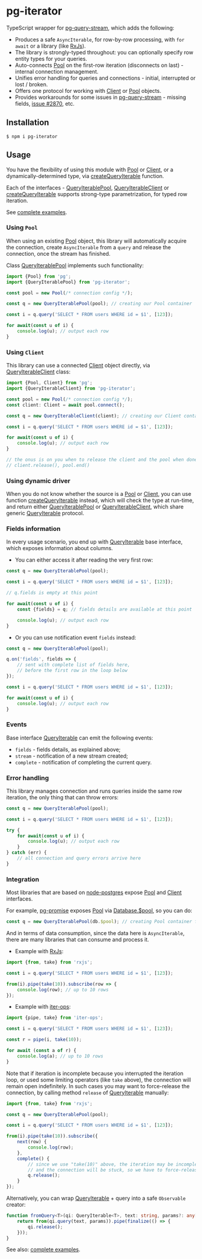 # pg-iterator

TypeScript wrapper for [pg-query-stream], which adds the following:

* Produces a safe `AsyncIterable`, for row-by-row processing, with `for await` or a library (like [RxJs]).
* The library is strongly-typed throughout: you can optionally specify row entity types for your queries. 
* Auto-connects [Pool] on the first-row iteration (disconnects on last) - internal connection management.
* Unifies error handling for queries and connections - initial, interrupted or lost / broken.
* Offers one protocol for working with [Client] or [Pool] objects.
* Provides workarounds for some issues in [pg-query-stream] - missing fields, [issue #2870](https://github.com/brianc/node-postgres/issues/2870), etc. 
 
## Installation

```
$ npm i pg-iterator
```

## Usage

You have the flexibility of using this module with [Pool] or [Client], or a dynamically-determined type,
via [createQueryIterable] function.

Each of the interfaces - [QueryIterablePool], [QueryIterableClient] or [createQueryIterable] supports
strong-type parametrization, for typed row iteration.

See [complete examples].

### Using `Pool`

When using an existing [Pool] object, this library will automatically acquire the connection,
create `AsyncIterable` from a `query` and release the connection, once the stream has finished.

Class [QueryIterablePool] implements such functionality:

```ts
import {Pool} from 'pg';
import {QueryIterablePool} from 'pg-iterator';

const pool = new Pool(/* connection config */);

const q = new QueryIterablePool(pool); // creating our Pool container

const i = q.query('SELECT * FROM users WHERE id = $1', [123]);

for await(const u of i) {
    console.log(u); // output each row
}
```

### Using `Client`

This library can use a connected [Client] object directly, via [QueryIterableClient] class:

```ts
import {Pool, Client} from 'pg';
import {QueryIterableClient} from 'pg-iterator';

const pool = new Pool(/* connection config */);
const client: Client = await pool.connect();

const q = new QueryIterableClient(client); // creating our Client container

const i = q.query('SELECT * FROM users WHERE id = $1', [123]);

for await(const u of i) {
    console.log(u); // output each row
}

// the onus is on you when to release the client and the pool when done:
// client.release(), pool.end()
```

### Using dynamic driver

When you do not know whether the source is a [Pool] or [Client], you can use function [createQueryIterable] instead,
which will check the type at run-time, and return either [QueryIterablePool] or [QueryIterableClient],
which share generic [QueryIterable] protocol.

### Fields information

In every usage scenario, you end up with [QueryIterable] base interface, which exposes information about columns.

* You can either access it after reading the very first row:

```ts
const q = new QueryIterablePool(pool);

const i = q.query('SELECT * FROM users WHERE id = $1', [123]);

// q.fields is empty at this point

for await(const u of i) {
    const {fields} = q; // fields details are available at this point

    console.log(u); // output each row
}
```

* Or you can use notification event `fields` instead:

```ts
const q = new QueryIterablePool(pool);

q.on('fields', fields => {
    // sent with complete list of fields here,
    // before the first row in the loop below
});

const i = q.query('SELECT * FROM users WHERE id = $1', [123]);

for await(const u of i) {
    console.log(u); // output each row
}
```

### Events

Base interface [QueryIterable] can emit the following events:

* `fields` - fields details, as explained above;
* `stream` - notification of a new stream created;
* `complete` - notification of completing the current query.

### Error handling

This library manages connection and runs queries inside the same row iteration, the only thing that can throw errors:

```ts
const q = new QueryIterablePool(pool);

const i = q.query('SELECT * FROM users WHERE id = $1', [123]);

try {
    for await(const u of i) {
        console.log(u); // output each row
    }
} catch (err) {
    // all connection and query errors arrive here
}
```

### Integration

Most libraries that are based on [node-postgres] expose [Pool] and [Client] interfaces.

For example, [pg-promise] exposes [Pool] via [Database.$pool], so you can do:

```ts
const q = new QueryIterablePool(db.$pool); // creating Pool container from Database object
```

And in terms of data consumption, since the data here is `AsyncIterable`, there are many libraries
that can consume and process it.

* Example with [RxJs]:

```ts
import {from, take} from 'rxjs';

const i = q.query('SELECT * FROM users WHERE id = $1', [123]);

from(i).pipe(take(10)).subscribe(row => {
    console.log(row); // up to 10 rows
});
```

* Example with [iter-ops]:

```ts
import {pipe, take} from 'iter-ops';

const i = q.query('SELECT * FROM users WHERE id = $1', [123]);

const r = pipe(i, take(10));

for await (const a of r) {
    console.log(a); // up to 10 rows
}
```

Note that if iteration is incomplete because you interrupted the iteration loop,
or used some limiting operators (like `take` above), the connection will remain
open indefinitely. In such cases you may want to force-release the connection,
by calling method `release` of [QueryIterable] manually:

```ts
import {from, take} from 'rxjs';

const q = new QueryIterablePool(pool);

const i = q.query('SELECT * FROM users WHERE id = $1', [123]);

from(i).pipe(take(10)).subscribe({
    next(row) {
        console.log(row);
    },
    complete() {
        // since we use "take(10)" above, the iteration may be incomplete,
        // and the connection will be stuck, so we have to force-release it: 
        q.release();
    }
});
```

Alternatively, you can wrap [QueryIterable] + query into a safe `Observable` creator:

```ts
function fromQuery<T>(qi: QueryIterable<T>, text: string, params?: any[]): Observable<T> {
    return from(qi.query(text, params)).pipe(finalize(() => {
        qi.release();
    }));
}
```

See also: [complete examples].

[Database.$pool]:http://vitaly-t.github.io/pg-promise/Database.html#$pool

[node-postgres]:https://github.com/brianc/node-postgres

[pg-query-stream]:https://www.npmjs.com/package/pg-query-stream

[Pool]:https://node-postgres.com/apis/pool

[Client]:https://node-postgres.com/apis/client

[QueryIterablePool]:https://github.com/vitaly-t/pg-iterator/blob/main/src/from-pool.ts

[QueryIterableClient]:https://github.com/vitaly-t/pg-iterator/blob/main/src/from-client.ts

[createQueryIterable]:https://github.com/vitaly-t/pg-iterator/blob/main/src/auto.ts

[QueryIterable]:https://github.com/vitaly-t/pg-iterator/blob/main/src/base.ts

[RxJs]:https://github.com/ReactiveX/rxjs

[iter-ops]:https://github.com/vitaly-t/iter-ops

[pg-promise]:https://github.com/vitaly-t/pg-promise

[complete examples]:https://github.com/vitaly-t/pg-iterator/wiki/Examples